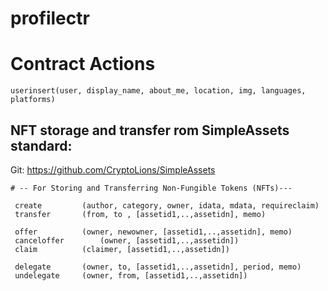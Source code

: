 # profilectr

# Contract Actions

```
userinsert(user, display_name, about_me, location, img, languages, platforms)
```

## NFT storage and transfer rom SimpleAssets standard:
Git: https://github.com/CryptoLions/SimpleAssets

```
# -- For Storing and Transferring Non-Fungible Tokens (NFTs)---

 create			(author, category, owner, idata, mdata, requireсlaim)  
 transfer		(from, to , [assetid1,..,assetidn], memo)  
 
 offer			(owner, newowner, [assetid1,..,assetidn], memo)  
 canceloffer		(owner, [assetid1,..,assetidn])  
 claim			(claimer, [assetid1,..,assetidn])  
  
 delegate		(owner, to, [assetid1,..,assetidn], period, memo)  
 undelegate		(owner, from, [assetid1,..,assetidn]) 

 ```